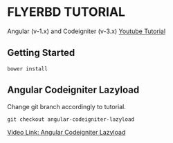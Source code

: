 # FLYERBD TUTORIAL

Angular (v-1.x) and Codeigniter (v-3.x) [Youtube Tutorial](https://www.youtube.com/watch?v=mHc-q0WjTQQ&list=PLmnDE5FTOQtkpGVC6mRs8bkzWYHTWmX2c)


## Getting Started

`bower install`

## Angular Codeigniter Lazyload

Change git branch accordingly to tutorial.

`git checkout angular-codeigniter-lazyload`

[Video Link: Angular Codeigniter Lazyload](https://www.youtube.com/watch?v=oO7AWpdAq50)